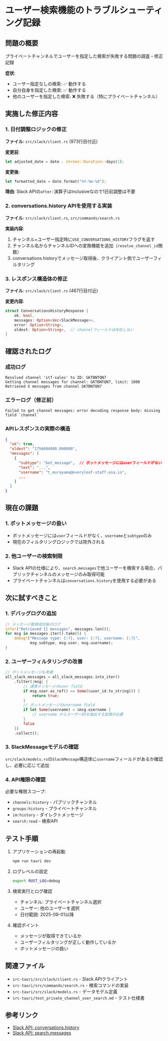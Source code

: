 # ユーザー検索機能のトラブルシューティング記録

## 問題の概要
プライベートチャンネルでユーザーを指定した検索が失敗する問題の調査・修正記録

**症状**:
- ユーザー指定なしの検索: ✅ 動作する
- 自分自身を指定した検索: ✅ 動作する
- 他のユーザーを指定した検索: ❌ 失敗する（特にプライベートチャンネル）

## 実施した修正内容

### 1. 日付調整ロジックの修正
**ファイル**: `src/slack/client.rs` (973行目付近)

**変更前**:
```rust
let adjusted_date = date - chrono::Duration::days(1);
```

**変更後**:
```rust
let formatted_date = date.format("%Y-%m-%d");
```

**理由**: Slack APIの`after:`演算子はinclusiveなので1日前調整は不要

### 2. conversations.history APIを使用する実装
**ファイル**: `src/slack/client.rs`, `src/commands/search.rs`

**実装内容**:
1. チャンネル+ユーザー指定時に`USE_CONVERSATIONS_HISTORY`フラグを返す
2. チャンネル名からチャンネルIDへの変換機能を追加（`resolve_channel_id`関数）
3. conversations.historyでメッセージ取得後、クライアント側でユーザーフィルタリング

### 3. レスポンス構造体の修正
**ファイル**: `src/slack/client.rs` (467行目付近)

**変更内容**:
```rust
struct ConversationsHistoryResponse {
    ok: bool,
    messages: Option<Vec<SlackMessage>>,
    error: Option<String>,
    oldest: Option<String>,  // channelフィールドは存在しない
}
```

## 確認されたログ

### 成功ログ
```
Resolved channel 'stf-sales' to ID: GKTBNTQN7
Getting channel messages for channel: GKTBNTQN7, limit: 1000
Retrieved X messages from channel GKTBNTQN7
```

### エラーログ（修正前）
```
Failed to get channel messages: error decoding response body: missing field `channel`
```

### APIレスポンスの実際の構造
```json
{
  "ok": true,
  "oldest": "1756684800.000000",
  "messages": [
    {
      "subtype": "bot_message",  // ボットメッセージにはuserフィールドがない
      "text": "...",
      "username": "t_murayama@everyleaf-staff.esa.io",
      ...
    }
  ]
}
```

## 現在の課題

### 1. ボットメッセージの扱い
- ボットメッセージには`user`フィールドがなく、`username`と`subtype`のみ
- 現在のフィルタリングロジックでは除外される

### 2. 他ユーザーの検索制限
- Slack APIの仕様により、`search.messages`で他ユーザーを検索する場合、パブリックチャンネルのメッセージのみ取得可能
- プライベートチャンネルは`conversations.history`を使用する必要がある

## 次に試すべきこと

### 1. デバッグログの追加
```rust
// メッセージ取得成功後のログ
info!("Retrieved {} messages", messages.len());
for msg in messages.iter().take(5) {
    debug!("Message type: {:?}, user: {:?}, username: {:?}",
           msg.subtype, msg.user, msg.username);
}
```

### 2. ユーザーフィルタリングの改善
```rust
// ボットメッセージも考慮
all_slack_messages = all_slack_messages.into_iter()
    .filter(|msg| {
        // 通常メッセージのuser field
        if msg.user.as_ref() == Some(&user_id.to_string()) {
            return true;
        }
        // ボットメッセージのusername field
        if let Some(username) = &msg.username {
            // username からユーザーIDを抽出する処理が必要
        }
        false
    })
    .collect();
```

### 3. SlackMessageモデルの確認
`src/slack/models.rs`の`SlackMessage`構造体に`username`フィールドがあるか確認し、必要に応じて追加

### 4. API権限の確認
必要な権限スコープ:
- `channels:history` - パブリックチャンネル
- `groups:history` - プライベートチャンネル
- `im:history` - ダイレクトメッセージ
- `search:read` - 検索API

## テスト手順

1. アプリケーションの再起動
   ```bash
   npm run tauri dev
   ```

2. ログレベルの設定
   ```bash
   export RUST_LOG=debug
   ```

3. 検索実行とログ確認
   - チャンネル: プライベートチャンネル選択
   - ユーザー: 他のユーザーを選択
   - 日付範囲: 2025-09-01以降

4. 確認ポイント
   - メッセージが取得できているか
   - ユーザーフィルタリングが正しく動作しているか
   - ボットメッセージの扱い

## 関連ファイル
- `src-tauri/src/slack/client.rs` - Slack APIクライアント
- `src-tauri/src/commands/search.rs` - 検索コマンドの実装
- `src-tauri/src/slack/models.rs` - データモデル定義
- `src-tauri/test_private_channel_user_search.md` - テスト仕様書

## 参考リンク
- [Slack API: conversations.history](https://api.slack.com/methods/conversations.history)
- [Slack API: search.messages](https://api.slack.com/methods/search.messages)